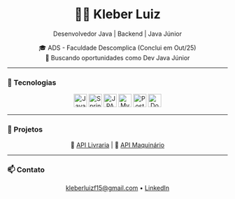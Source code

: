 <h1 align="center">👨‍💻 Kleber Luiz</h1>

<p align="center">
Desenvolvedor Java | Backend | Java Júnior  
</p>

<p align="center">
🎓 ADS - Faculdade Descomplica (Conclui em Out/25) <br>
🚀 Buscando oportunidades como Dev Java Júnior
</p>

---

### 🚀 Tecnologias

<p align="center">
  <img src="https://cdn.jsdelivr.net/gh/devicons/devicon/icons/java/java-original.svg" width="30" title="Java"/>
  <img src="https://cdn.jsdelivr.net/gh/devicons/devicon/icons/spring/spring-original.svg" width="30" title="Spring Boot"/>
  <img src="https://cdn.jsdelivr.net/gh/devicons/devicon/icons/hibernate/hibernate-original.svg" width="30" title="JPA / Hibernate"/>
  <img src="https://cdn.jsdelivr.net/gh/devicons/devicon/icons/mysql/mysql-original.svg" width="30" title="MySQL"/>
  <img src="https://cdn.jsdelivr.net/gh/devicons/devicon/icons/postgresql/postgresql-original.svg" width="30" title="PostgreSQL"/>
  <img src="https://cdn.jsdelivr.net/gh/devicons/devicon/icons/docker/docker-original.svg" width="30" title="Docker"/>
</p>

---

### 📂 Projetos

<p align="center">
  🔗 <a href="https://github.com/kleberlz17/library_api">API Livraria</a> |
  🔗 <a href="https://github.com/kleberlz17/api_maquinario">API Maquinário</a>
</p>

---

### 📫 Contato

<p align="center">
  <a href="mailto:kleberluizf15@gmail.com">kleberluizf15@gmail.com</a> • 
  <a href="https://www.linkedin.com/in/kleberluizferreiramachado/">LinkedIn</a>
</p>
